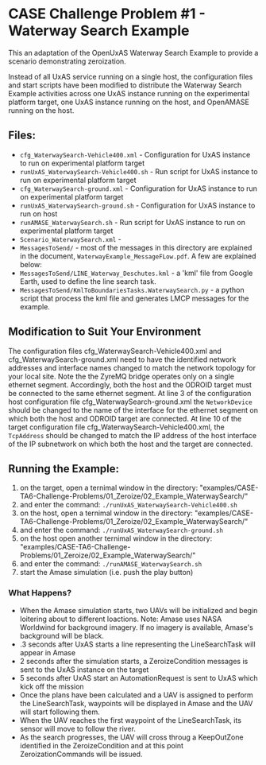 # CASE Challenge Problem #1 - Waterway Search Example

This an adaptation of the OpenUxAS Waterway Search Example to provide a scenario demonstrating zeroization.

Instead of all UxAS service running on a single host, the configuration files and start scripts have been modified to distribute the Waterway Search Example activities across
one UxAS instance running on the experimental platform target, one UxAS instance running on the host, and OpenAMASE running on the host.

## Files:

* `cfg_WaterwaySearch-Vehicle400.xml` - Configuration for UxAS instance to run on experimental platform target
* `runUxAS_WaterwaySearch-Vehicle400.sh` - Run script for UxAS instance to run on experimental platform target
* `cfg_WaterwaySearch-ground.xml` - Configuration for UxAS instance to run on experimental platform target
* `runUxAS_WaterwaySearch-ground.sh` - Configuration for UxAS instance to run on host
* `runAMASE_WaterwaySearch.sh` - Run script for UxAS instance to run on experimental platform target
* `Scenario_WaterwaySearch.xml` -
* `MessagesToSend/` - most of the messages in this directory are explained in the document, `WaterwayExample_MessageFLow.pdf`. A few are explained below:
* `MessagesToSend/LINE_Waterway_Deschutes.kml` - a 'kml' file from Google Earth, used to define the line search task.
* `MessagesToSend/KmlToBoundariesTasks.WaterwaySearch.py` - a python script that process the kml file and generates LMCP messages for the example. 

## Modification to Suit Your Environment

The configuration files cfg_WaterwaySearch-Vehicle400.xml and cfg_WaterwaySearch-ground.xml need to have the identified network addresses and interface names changed to match the
network topology for your local site.  Note the the ZyreMQ bridge operates only on a single ethernet segment.  Accordingly, both the host and the ODROID target must be connected to
the same ethernet segment.  At line 3 of the configuration host configuration file cfg_WaterwaySearch-ground.xml the `NetworkDevice` should be changed to the name of the interface
for the ethernet segment on which both the host and ODROID target are connected.  At line 10 of the target configuration file cfg_WaterwaySearch-Vehicle400.xml, the `TcpAddress`
should be changed to match the IP address of the host interface of the IP subnetwork on which both the host and the target are connected.

## Running the Example:

1. on the target, open a ternimal window in the directory: "examples/CASE-TA6-Challenge-Problems/01_Zeroize/02_Example_WaterwaySearch/"
2. and enter the command: `./runUxAS_WaterwaySearch-Vehicle400.sh`
3. on the host, open a ternimal window in the directory: "examples/CASE-TA6-Challenge-Problems/01_Zeroize/02_Example_WaterwaySearch/"
4. and enter the command: `./runUxAS_WaterwaySearch-ground.sh`
5. on the host open another ternimal window in the directory: "examples/CASE-TA6-Challenge-Problems/01_Zeroize/02_Example_WaterwaySearch/"
6. and enter the command: `./runAMASE_WaterwaySearch.sh`
7. start the Amase simulation (i.e. push the play button)

### What Happens?

* When the Amase simulation starts, two UAVs will be initialized and begin loitering about to different loactions. Note: Amase uses NASA Worldwind for background imagery. If no imagery is available, Amase's background will be black.
* .3 seconds after UxAS starts a line representing the LineSearchTask will appear in Amase
* 2 seconds after the simulation starts, a ZeroizeCondition messages is sent to the UxAS instance on the target
* 5 seconds after UxAS start an AutomationRequest is sent to UxAS which kick off the mission
* Once the plans have been calculated and a UAV is assigned to perform the LineSearchTask, waypoints will be displayed in Amase and the UAV will start following them.
* When the UAV reaches the first waypoint of the LineSearchTask, its sensor will move to follow the river.
* As the search progresses, the UAV will cross throug a KeepOutZone identified in the ZeroizeCondition and at this point ZeroizationCommands will be issued.



